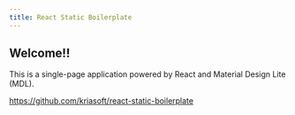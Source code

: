 ```yaml
---
title: React Static Boilerplate
---
```


## Welcome!!

This is a single-page application powered by React and Material Design Lite (MDL).

https://github.com/kriasoft/react-static-boilerplate

